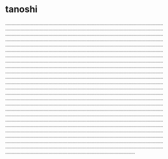 # tanoshi

......................................................................................................................................................................................................................................................................................................................................................................................................................................................................................................................................................................................................................................................................................................................................................................................................................................................................................................................................................................................................................................................................................................................................................................................................................................................................................................................................................................................................................................................................................................................................................................................................................................................................................................................................................................................................................................................................................................................................................................................................................................................................................................................................................................................................................................................................................................................................................................................................................................................................................................................................................................................................................................................................................................................................................................................................................................................................................................................................................................................................................................................................................................................................................................................................